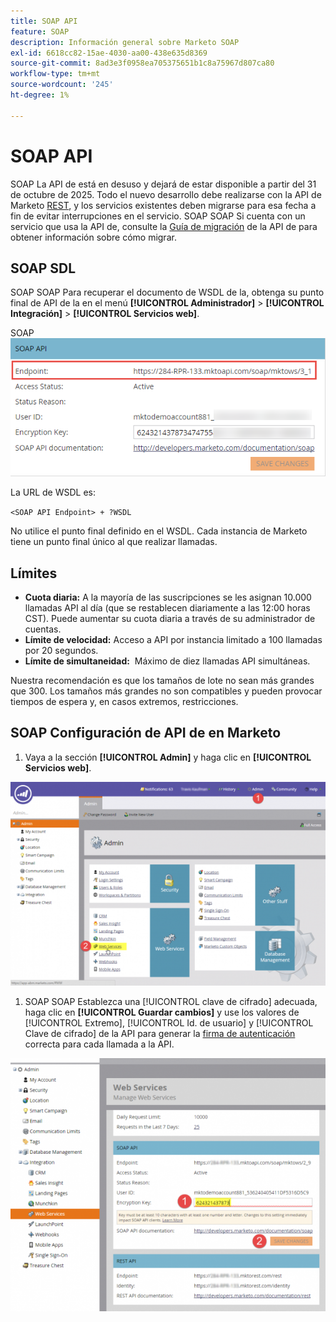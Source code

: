 ```yaml
---
title: SOAP API
feature: SOAP
description: Información general sobre Marketo SOAP
exl-id: 6618cc82-15ae-4030-aa00-438e635d8369
source-git-commit: 8ad3e3f0958ea705375651b1c8a75967d807ca80
workflow-type: tm+mt
source-wordcount: '245'
ht-degree: 1%

---
```


# SOAP API

SOAP La API de está en desuso y dejará de estar disponible a partir del 31 de octubre de 2025. Todo el nuevo desarrollo debe realizarse con la API de Marketo [REST](../rest-api/rest-api.md), y los servicios existentes deben migrarse para esa fecha a fin de evitar interrupciones en el servicio. SOAP SOAP Si cuenta con un servicio que usa la API de, consulte la [Guía de migración](./migration.md) de la API de para obtener información sobre cómo migrar.

## SOAP SDL

SOAP SOAP Para recuperar el documento de WSDL de la, obtenga su punto final de API de la en el menú **[!UICONTROL Administrador]** > **[!UICONTROL Integración]** > **[!UICONTROL Servicios web]**.

SOAP ![Punto final de](assets/endpoint-soap.png)

La URL de WSDL es:

`<SOAP API Endpoint> + ?WSDL`

No utilice el punto final definido en el WSDL. Cada instancia de Marketo tiene un punto final único al que realizar llamadas.

## Límites

- **Cuota diaria:** A la mayoría de las suscripciones se les asignan 10.000 llamadas API al día (que se restablecen diariamente a las 12:00 horas CST). Puede aumentar su cuota diaria a través de su administrador de cuentas.
- **Límite de velocidad:** Acceso a API por instancia limitado a 100 llamadas por 20 segundos.
- **Límite de simultaneidad:**  Máximo de diez llamadas API simultáneas.

Nuestra recomendación es que los tamaños de lote no sean más grandes que 300. Los tamaños más grandes no son compatibles y pueden provocar tiempos de espera y, en casos extremos, restricciones.

## SOAP Configuración de API de en Marketo

1. Vaya a la sección **[!UICONTROL Admin]** y haga clic en **[!UICONTROL Servicios web]**.

![admin-web-services2](assets/admin-web-services2.png)

1. SOAP SOAP Establezca una [!UICONTROL clave de cifrado] adecuada, haga clic en **[!UICONTROL Guardar cambios]** y use los valores de [!UICONTROL Extremo], [!UICONTROL Id. de usuario] y [!UICONTROL Clave de cifrado] de la API para generar la [firma de autenticación](authentication-signature.md) correcta para cada llamada a la API.

![admin-web-services3](assets/admin-web-services3.png)
